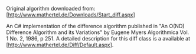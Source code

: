 Original algorithm downloaded from: [http://www.mathertel.de/Downloads/Start_diff.aspx]

An C# implementation of the difference algorithm published in "An O(ND) Difference Algorithm and its Variations" by Eugene Myers Algorithmica Vol. 1 No. 2, 1986, p 251.
A detailed description for this diff class is a available at [http://www.mathertel.de/Diff/Default.aspx].